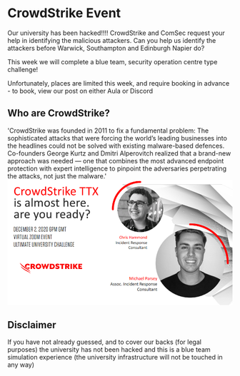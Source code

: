 # CrowdStrike Event


Our university has been hacked!!!!
CrowdStrike and ComSec request your help in identifying the malicious attackers. Can you help us identify the attackers before Warwick, Southampton and Edinburgh Napier do?

This week we will complete a blue team, security operation centre type challenge!

Unfortunately, places are limited this week, and require booking in advance - to book, view our post on either Aula or Discord

## Who are CrowdStrike? 
'CrowdStrike was founded in 2011 to fix a fundamental problem: The sophisticated attacks that were forcing the world’s leading businesses into the headlines could not be solved with existing malware-based defences. Co-founders George Kurtz and Dmitri Alperovitch realized that a brand-new approach was needed — one that combines the most advanced endpoint protection with expert intelligence to pinpoint the adversaries perpetrating the attacks, not just the malware.'
![CrowdStrike Flyer](CrowdStrike_ad.png)

## Disclaimer
If you have not already guessed, and to cover our backs (for legal purposes) the university has not been hacked and this is a blue team simulation experience (the university infrastructure will not be touched in any way)

